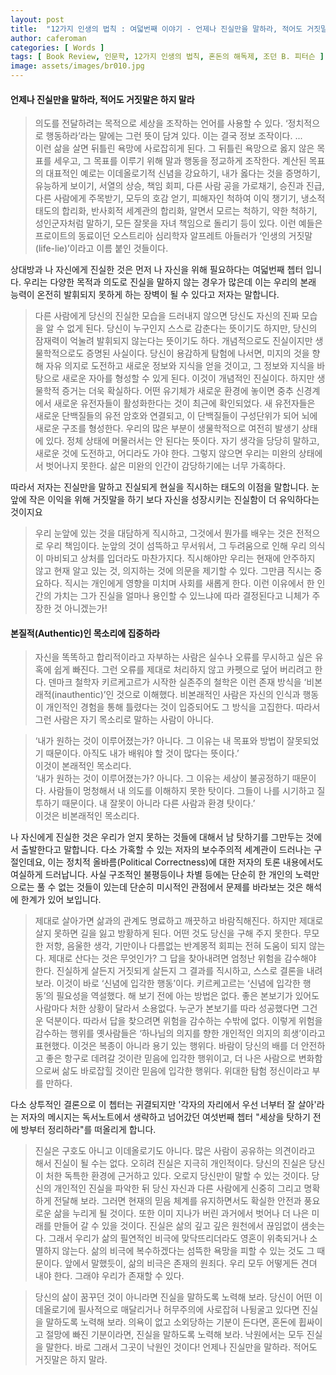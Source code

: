 ```yaml
---
layout: post
title:  "12가지 인생의 법칙 : 여덟번째 이야기 - 언제나 진실만을 말하라, 적어도 거짓말은 하지 말라"
author: caferoman
categories: [ Words ]
tags: [ Book Review, 인문학, 12가지 인생의 법칙, 혼돈의 해독제, 조던 B. 피터슨 ]
image: assets/images/br010.jpg
---
```

#### 언제나 진실만을 말하라, 적어도 거짓말은 하지 말라

> 의도를 전달하려는 목적으로 세상을 조작하는 언어를 사용할 수 있다. ‘정치적으로 행동하라’라는 말에는 그런 뜻이 담겨 있다. 이는 결국 정보 조작이다. ...   
이런 삶을 살면 뒤틀린 욕망에 사로잡히게 된다. 그 뒤틀린 욕망으로 옳지 않은 목표를 세우고, 그 목표를 이루기 위해 말과 행동을 정교하게 조작한다. 계산된 목표의 대표적인 예로는 이데올로기적 신념을 강요하기, 내가 옳다는 것을 증명하기, 유능하게 보이기, 서열의 상승, 책임 회피, 다른 사람 공을 가로채기, 승진과 진급, 다른 사람에게 주목받기, 모두의 호감 얻기, 피해자인 척하여 이익 챙기기, 냉소적 태도의 합리화, 반사회적 세계관의 합리화, 알면서 모르는 척하기, 약한 척하기, 성인군자처럼 말하기, 모든 잘못을 자녀 책임으로 돌리기 등이 있다. 이런 예들은 프로이트의 동료이던 오스트리아 심리학자 알프레트 아들러가 ‘인생의 거짓말(life-lie)’이라고 이름 붙인 것들이다.

상대방과 나 자신에게 진실한 것은 먼저 나 자신을 위해 필요하다는 여덟번째 쳅터 입니다.
우리는 다양한 목적과 의도로 진실을 말하지 않는 경우가 많은데 이는 우리의 본래 능력이 온전히 발휘되지 못하게 하는 장벽이 될 수 있다고 저자는 말합니다.

> 다른 사람에게 당신의 진실한 모습을 드러내지 않으면 당신도 자신의 진짜 모습을 알 수 없게 된다. 당신이 누구인지 스스로 감춘다는 뜻이기도 하지만, 당신의 잠재력이 억눌려 발휘되지 않는다는 뜻이기도 하다. 개념적으로도 진실이지만 생물학적으로도 증명된 사실이다. 당신이 용감하게 탐험에 나서면, 미지의 것을 향해 자유 의지로 도전하고 새로운 정보와 지식을 얻을 것이고, 그 정보와 지식을 바탕으로 새로운 자아를 형성할 수 있게 된다. 이것이 개념적인 진실이다. 하지만 생물학적 증거는 더욱 확실하다. 어떤 유기체가 새로운 환경에 놓이면 중추 신경계에서 새로운 유전자들이 활성화한다는 것이 최근에 확인되었다. 새 유전자들은 새로운 단백질들의 유전 암호와 연결되고, 이 단백질들이 구성단위가 되어 뇌에 새로운 구조를 형성한다. 우리의 많은 부분이 생물학적으로 여전히 발생기 상태에 있다. 정체 상태에 머물러서는 안 된다는 뜻이다. 자기 생각을 당당히 말하고, 새로운 것에 도전하고, 어디라도 가야 한다. 그렇지 않으면 우리는 미완의 상태에서 벗어나지 못한다. 삶은 미완의 인간이 감당하기에는 너무 가혹하다.

따라서 저자는 진실만을 말하고 진실되게 현실을 직시하는 태도의 이점을 말합니다.
눈 앞에 작은 이익을 위해 거짓말을 하기 보다 자신을 성장시키는 진실함이 더 유익하다는 것이지요

> 우리 눈앞에 있는 것을 대담하게 직시하고, 그것에서 뭔가를 배우는 것은 전적으로 우리 책임이다. 눈앞의 것이 섬뜩하고 무서워서, 그 두려움으로 인해 우리 의식이 마비되고 상처를 입더라도 마찬가지다. 직시해야만 우리는 현재에 안주하지 않고 현재 알고 있는 것, 의지하는 것에 의문을 제기할 수 있다. 그만큼 직시는 중요하다. 직시는 개인에게 영향을 미치며 사회를 새롭게 한다. 이런 이유에서 한 인간의 가치는 그가 진실을 얼마나 용인할 수 있느냐에 따라 결정된다고 니체가 주장한 것 아니겠는가!


#### 본질적(Authentic)인 목소리에 집중하라

> 자신을 똑똑하고 합리적이라고 자부하는 사람은 실수나 오류를 무시하고 싶은 유혹에 쉽게 빠진다. 그런 오류를 제대로 처리하지 않고 카펫으로 덮어 버리려고 한다. 덴마크 철학자 키르케고르가 시작한 실존주의 철학은 이런 존재 방식을 ‘비본래적(inauthentic)’인 것으로 이해했다. 비본래적인 사람은 자신의 인식과 행동이 개인적인 경험을 통해 틀렸다는 것이 입증되어도 그 방식을 고집한다. 따라서 그런 사람은 자기 목소리로 말하는 사람이 아니다.

> ‘내가 원하는 것이 이루어졌는가? 아니다. 그 이유는 내 목표와 방법이 잘못되었기 때문이다. 아직도 내가 배워야 할 것이 많다는 뜻이다.’   
이것이 본래적인 목소리다.   
‘내가 원하는 것이 이루어졌는가? 아니다. 그 이유는 세상이 불공정하기 때문이다. 사람들이 멍청해서 내 의도를 이해하지 못한 탓이다. 그들이 나를 시기하고 질투하기 때문이다. 내 잘못이 아니라 다른 사람과 환경 탓이다.’   
이것은 비본래적인 목소리다.

나 자신에게 진실한 것은 우리가 얻지 못하는 것들에 대해서 남 탓하기를 그만두는 것에서 출발한다고 말합니다.
다소 가혹할 수 있는 저자의 보수주의적 세계관이 드러나는 구절인데요, 이는 정치적 올바름(Political Correctness)에 대한 저자의 토론 내용에서도 여실하게 드러납니다.
사실 구조적인 불평등이나 차별 등에는 단순히 한 개인의 노력만으로는 풀 수 없는 것들이 있는데 단순히 미시적인 관점에서 문제를 바라보는 것은 해석에 한계가 있어 보입니다.

> 제대로 살아가면 삶과의 관계도 명료하고 깨끗하고 바람직해진다. 하지만 제대로 살지 못하면 길을 잃고 방황하게 된다. 어떤 것도 당신을 구해 주지 못한다. 무모한 저항, 음울한 생각, 기만이나 다름없는 반계몽적 회피는 전혀 도움이 되지 않는다. 제대로 산다는 것은 무엇인가? 그 답을 찾아내려면 엄청난 위험을 감수해야 한다. 진실하게 살든지 거짓되게 살든지 그 결과를 직시하고, 스스로 결론을 내려 보라. 이것이 바로 ‘신념에 입각한 행동’이다. 키르케고르는 ‘신념에 입각한 행동’의 필요성을 역설했다. 해 보기 전에 아는 방법은 없다. 좋은 본보기가 있어도 사람마다 처한 상황이 달라서 소용없다. 누군가 본보기를 따라 성공했다면 그건 운 덕분이다. 따라서 답을 찾으려면 위험을 감수하는 수밖에 없다. 이렇게 위험을 감수하는 행위를 옛사람들은 ‘하나님의 의지를 향한 개인적인 의지의 희생’이라고 표현했다. 이것은 복종이 아니라 용기 있는 행위다. 바람이 당신의 배를 더 안전하고 좋은 항구로 데려갈 것이란 믿음에 입각한 행위이고, 더 나은 사람으로 변화함으로써 삶도 바로잡힐 것이란 믿음에 입각한 행위다. 위대한 탐험 정신이라고 부를 만하다.

다소 상투적인 결론으로 이 쳅터는 귀결되지만 '각자의 자리에서 우선 너부터 잘 살아'라는 저자의 메시지는 독서노트에서 생략하고 넘어갔던 여섯번째 쳅터 "세상을 탓하기 전에 방부터 정리하라"를 떠올리게 합니다.

> 진실은 구호도 아니고 이데올로기도 아니다. 많은 사람이 공유하는 의견이라고 해서 진실이 될 수는 없다. 오히려 진실은 지극히 개인적이다. 당신의 진실은 당신이 처한 독특한 환경에 근거하고 있다. 오로지 당신만이 말할 수 있는 것이다. 당신의 개인적인 진실을 파악한 뒤 당신 자신과 다른 사람에게 신중히 그리고 명확하게 전달해 보라. 그러면 현재의 믿음 체계를 유지하면서도 확실한 안전과 풍요로운 삶을 누리게 될 것이다. 또한 이미 지나가 버린 과거에서 벗어나 더 나은 미래를 만들어 갈 수 있을 것이다. 진실은 삶의 깊고 깊은 원천에서 끊임없이 샘솟는다. 그래서 우리가 삶의 필연적인 비극에 맞닥뜨리더라도 영혼이 위축되거나 소멸하지 않는다. 삶의 비극에 복수하겠다는 섬뜩한 욕망을 피할 수 있는 것도 그 때문이다. 앞에서 말했듯이, 삶의 비극은 존재의 원죄다. 우리 모두 어떻게든 견뎌 내야 한다. 그래야 우리가 존재할 수 있다.

> 당신의 삶이 꿈꾸던 것이 아니라면 진실을 말하도록 노력해 보라. 당신이 어떤 이데올로기에 필사적으로 매달리거나 허무주의에 사로잡혀 나뒹굴고 있다면 진실을 말하도록 노력해 보라. 의욕이 없고 소외당하는 기분이 든다면, 혼돈에 휩싸이고 절망에 빠진 기분이라면, 진실을 말하도록 노력해 보라. 낙원에서는 모두 진실을 말한다. 바로 그래서 그곳이 낙원인 것이다! 언제나 진실만을 말하라. 적어도 거짓말은 하지 말라.
